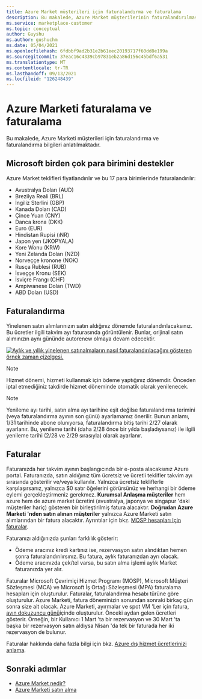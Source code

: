 ```yaml
---
title: Azure Market müşterileri için faturalandırma ve faturalama
description: Bu makalede, Azure Market müşterilerinin faturalandırılmasına ve faturalandırılmasına ilişkin genel sorular açıklanmaktadır.
ms.service: marketplace-customer
ms.topic: conceptual
author: Guyshu
ms.author: gushuchm
ms.date: 05/04/2021
ms.openlocfilehash: 6fdbbf9ad2b31e2b61eec20193717f60dd8e199a
ms.sourcegitcommit: 37eac16c4339cb97831eb2a86d156c45bdf6a531
ms.translationtype: MT
ms.contentlocale: tr-TR
ms.lasthandoff: 09/13/2021
ms.locfileid: "126248439"
---
```

# <a name="azure-marketplace-billing-and-invoicing"></a>Azure Marketi faturalama ve faturalama

Bu makalede, Azure Marketi müşterileri için faturalandırma ve faturalandırma bilgileri anlatılmaktadır.

## <a name="microsoft-supports-multiple-currencies"></a>Microsoft birden çok para birimini destekler

Azure Market teklifleri fiyatlandırılır ve bu 17 para birimlerinde faturalandırılır:

- Avustralya Doları (AUD)
- Brezilya Reali (BRL)
- İngiliz Sterlini (GBP)
- Kanada Doları (CAD)
- Çince Yuan (CNY)
- Danca krona (DKK)
- Euro (EUR)
- Hindistan Rupisi (ıNR)
- Japon yen (JKOPYALA)
- Kore Wonu (KRW)
- Yeni Zelanda Doları (NZD)
- Norveççe kronone (NOK)
- Rusça Rublesi (RUB)
- İsveççe Kronu (SEK)
- İsviçre Frangı (CHF)
- Ampiwanese Doları (TWD)
- ABD Doları (USD)

## <a name="billing"></a>Faturalandırma

Yinelenen satın alımlarınızın satın aldığınız dönemde faturalandırılacaksınız. Bu ücretler ilgili takvim ayı faturasında görüntülenir. Bunlar, orijinal satın alımınızın aynı gününde autorenew olmaya devam edecektir.

[![Aylık ve yıllık yinelenen satınalmaların nasıl faturalandırılacağını gösteren örnek zaman çizelgesi.](media/billing/billing-charges-recurring.png)](media/billing/billing-charges-recurring.png#lightbox)

>[!NOTE]
> Hizmet dönemi, hizmeti kullanmak için ödeme yaptığınız dönemdir. Önceden iptal etmediğiniz takdirde hizmet döneminde otomatik olarak yenilenecek.

> [!NOTE]
> Yenileme ayı tarihi, satın alma ayı tarihine eşit değilse faturalandırma terimini (veya faturalandırma ayının son günü) ayarlamamız önerilir. Bunun anlamı, 1/31 tarihinde abone olunıyorsa, faturalandırma bitiş tarihi 2/27 olarak ayarlanır. Bu, yenileme tarihi (daha 2/28 önce bir yılda başladıysanız) ile ilgili yenileme tarihi (2/28 ve 2/29 sırasıyla) olarak ayarlanır.

## <a name="invoices"></a>Faturalar

Faturanızda her takvim ayının başlangıcında bir e-posta alacaksınız Azure portal. Faturanızda, satın aldığınız tüm ücretsiz ve ücretli teklifler takvim ayı sırasında gösterilir ve/veya kullanılır. Yalnızca ücretsiz tekliflerle karşılaşırsanız, yalnızca $0 satır öğelerini görürsünüz ve herhangi bir ödeme eylemi gerçekleştirmeniz gerekmez. **Kurumsal Anlaşma müşteriler** hem azure hem de azure market ücretini (avustralya, japonya ve singapur 'daki müşteriler hariç) gösteren bir birleştirilmiş fatura alacaktır. **Doğrudan Azure Marketi 'nden satın alınan müşteriler** yalnızca Azure Marketi satın alımlarından bir fatura alacaktır. Ayrıntılar için bkz. [MOSP hesapları Için faturalar](/azure/cost-management-billing/understand/download-azure-invoice#invoices-for-mosp-billing-accounts).

Faturanızı aldığınızda şunları farklılık gösterir:

- Ödeme aracınız kredi kartınız ise, rezervasyon satın alındıktan hemen sonra faturalandırılırsınız. Bu fatura, aylık faturanızdan ayrı olacak.
- Ödeme aracınızda çek/tel varsa, bu satın alma işlemi aylık Market faturanızda yer alır.

Faturalar Microsoft Çevrimiçi Hizmet Programı (MOSP), Microsoft Müşteri Sözleşmesi (MCA) ve Microsoft İş Ortağı Sözleşmesi (MPA) faturalama hesapları için oluşturulur. Faturalar, faturalandırma hesabı türüne göre oluşturulur. Azure Marketi, fatura döneminizin sonundan sonraki birkaç gün sonra size ait olacak. Azure Marketi, ayırmalar ve spot VM 'Ler için fatura, [ayın dokuzuncu günü](/azure/cost-management-billing/understand/download-azure-invoice#invoices-for-mosp-billing-accounts)içinde oluşturulur. Önceki aydan gelen ücretleri gösterir. Örneğin, bir Kullanıcı 1 Mart 'ta bir rezervasyon ve 30 Mart 'ta başka bir rezervasyon satın aldıysa Nisan 'da tek bir faturada her iki rezervasyon de bulunur.

Faturalar hakkında daha fazla bilgi için bkz. [Azure dış hizmet ücretlerinizi anlama](/azure/cost-management-billing/understand/understand-azure-marketplace-charges).

## <a name="next-steps"></a>Sonraki adımlar

- [Azure Market nedir?](azure-marketplace-overview.md)
- [Azure Marketi satın alma](azure-purchasing-invoicing.md)
